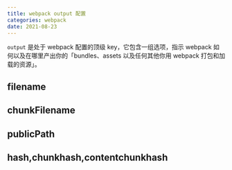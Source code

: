 ```yaml
---
title: webpack output 配置
categories: webpack
date: 2021-08-23
---
```


`output` 是处于 webpack 配置的顶级 key，它包含一组选项，指示 webpack 如何以及在哪里产出你的「bundles、assets 以及任何其他你用 webpack 打包和加载的资源」。

<!-- more -->

## filename

## chunkFilename

## publicPath

## hash,chunkhash,contentchunkhash
